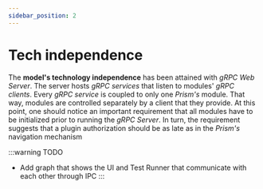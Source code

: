 ```yaml
---
sidebar_position: 2
---
```


# Tech independence

The **model's technology independence** has been attained with *gRPC Web Server*. The server hosts *gRPC services* that listen to modules' *gRPC clients*. Every *gRPC service* is coupled to only one *Prism's* module. That way, modules are controlled separately by a client that they provide. At this point, one should notice an important requirement that all modules have to be initialized prior to running the *gRPC Server*. In turn, the requirement suggests that a plugin authorization should be as late as in the *Prism's* navigation mechanism

:::warning TODO
- Add graph that shows the UI and Test Runner that communicate with each other through IPC
:::